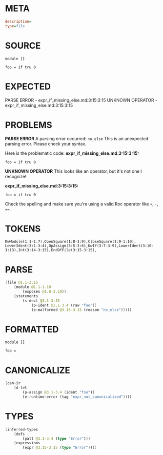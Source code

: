 # META
~~~ini
description=
type=file
~~~
# SOURCE
~~~roc
module []

foo = if tru 0
~~~
# EXPECTED
PARSE ERROR - expr_if_missing_else.md:3:15:3:15
UNKNOWN OPERATOR - expr_if_missing_else.md:3:15:3:15
# PROBLEMS
**PARSE ERROR**
A parsing error occurred: `no_else`
This is an unexpected parsing error. Please check your syntax.

Here is the problematic code:
**expr_if_missing_else.md:3:15:3:15:**
```roc
foo = if tru 0
```
              


**UNKNOWN OPERATOR**
This looks like an operator, but it's not one I recognize!

**expr_if_missing_else.md:3:15:3:15:**
```roc
foo = if tru 0
```
              

Check the spelling and make sure you're using a valid Roc operator like `+`, `-`, `==`.

# TOKENS
~~~zig
KwModule(1:1-1:7),OpenSquare(1:8-1:9),CloseSquare(1:9-1:10),
LowerIdent(3:1-3:4),OpAssign(3:5-3:6),KwIf(3:7-3:9),LowerIdent(3:10-3:13),Int(3:14-3:15),EndOfFile(3:15-3:15),
~~~
# PARSE
~~~clojure
(file @1.1-3.15
	(module @1.1-1.10
		(exposes @1.8-1.10))
	(statements
		(s-decl @3.1-3.15
			(p-ident @3.1-3.4 (raw "foo"))
			(e-malformed @3.15-3.15 (reason "no_else")))))
~~~
# FORMATTED
~~~roc
module []

foo = 
~~~
# CANONICALIZE
~~~clojure
(can-ir
	(d-let
		(p-assign @3.1-3.4 (ident "foo"))
		(e-runtime-error (tag "expr_not_canonicalized"))))
~~~
# TYPES
~~~clojure
(inferred-types
	(defs
		(patt @3.1-3.4 (type "Error")))
	(expressions
		(expr @3.15-3.15 (type "Error"))))
~~~

